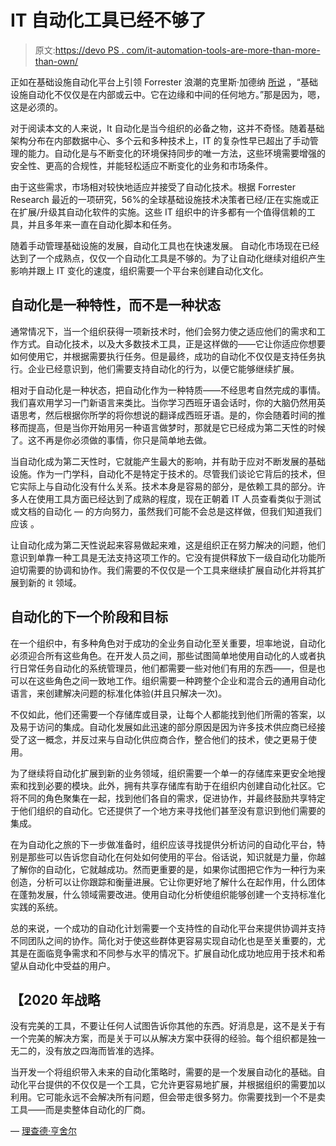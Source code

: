 # IT 自动化工具已经不够了

> 原文:[https://devo PS . com/it-automation-tools-are-more-than-more-than-own/](https://devops.com/it-automation-tools-are-no-longer-enough/)

正如在基础设施自动化平台上引领 Forrester 浪潮的克里斯·加德纳 [所说](https://go.forrester.com/blogs/infrastructure-automation-platforms-wave/) ，“基础设施自动化不仅仅是在内部或云中。它在边缘和中间的任何地方。”那是因为，嗯，这是必须的。

对于阅读本文的人来说，It 自动化是当今组织的必备之物，这并不奇怪。随着基础架构分布在内部数据中心、多个云和多种技术上，IT 的复杂性早已超出了手动管理的能力。自动化是与不断变化的环境保持同步的唯一方法，这些环境需要增强的安全性、更高的合规性，并能轻松适应不断变化的业务和市场条件。

由于这些需求，市场相对较快地适应并接受了自动化技术。根据 Forrester Research 最近的一项研究，56%的全球基础设施技术决策者已经/正在实施或正在扩展/升级其自动化软件的实施。这些 IT 组织中的许多都有一个值得信赖的工具，并且多年来一直在自动化脚本和任务。

随着手动管理基础设施的发展，自动化工具也在快速发展。 自动化市场现在已经达到了一个成熟点，仅仅一个自动化工具是不够的。为了让自动化继续对组织产生影响并跟上 IT 变化的速度，组织需要一个平台来创建自动化文化。

## **自动化是一种特性，而不是一种状态**

通常情况下，当一个组织获得一项新技术时，他们会努力使之适应他们的需求和工作方式。自动化技术，以及大多数技术工具，正是这样做的——它让你适应你想要如何使用它，并根据需要执行任务。但是最终，成功的自动化不仅仅是支持任务执行。企业已经意识到，他们需要支持自动化的行为，以便它能够继续扩展。

相对于自动化是一种状态，把自动化作为一种特质——不经思考自然完成的事情。我们喜欢用学习一门新语言来类比。当你学习西班牙语会话时，你的大脑仍然用英语思考，然后根据你所学的将你想说的翻译成西班牙语。是的，你会随着时间的推移而提高，但是当你开始用另一种语言做梦时，那就是它已经成为第二天性的时候了。这不再是你必须做的事情，你只是简单地去做。

当自动化成为第二天性时，它就能产生最大的影响，并有助于应对不断发展的基础设施。作为一门学科，自动化不是特定于技术的。尽管我们谈论它背后的技术，但它实际上与自动化没有什么关系。技术本身是容易的部分，是依赖工具的部分。许多人在使用工具方面已经达到了成熟的程度，现在正朝着 IT 人员查看类似于测试或文档的自动化 — 的方向努力，虽然我们可能不会总是这样做，但我们知道我们应该 。

让自动化成为第二天性说起来容易做起来难，这是组织正在努力解决的问题，他们意识到单靠一种工具是无法支持这项工作的。它没有提供释放下一级自动化功能所迫切需要的协调和协作。我们需要的不仅仅是一个工具来继续扩展自动化并将其扩展到新的 it 领域。

## **自动化的下一个阶段和目标**

在一个组织中，有多种角色对于成功的全业务自动化至关重要，坦率地说，自动化必须迎合所有这些角色。在开发人员之间，那些试图简单地使用自动化的人或者执行日常任务自动化的系统管理员，他们都需要一些对他们有用的东西——，但是也可以在这些角色之间一致地工作。组织需要一种跨整个企业和混合云的通用自动化语言，来创建解决问题的标准化体验(并且只解决一次)。

不仅如此，他们还需要一个存储库或目录，让每个人都能找到他们所需的答案，以及易于访问的集成。自动化发展如此迅速的部分原因是因为许多技术供应商已经接受了这一概念，并反过来与自动化供应商合作，整合他们的技术，使之更易于使用。

为了继续将自动化扩展到新的业务领域，组织需要一个单一的存储库来更安全地搜索和找到必要的模块。此外，拥有共享存储库有助于在组织内创建自动化社区。它将不同的角色聚集在一起，找到他们各自的需求，促进协作，并最终鼓励共享特定于他们组织的自动化。它还提供了一个地方来寻找他们甚至没有意识到他们需要的集成。

在为自动化之旅的下一步做准备时，组织应该寻找提供分析访问的自动化平台，特别是那些可以告诉您自动化在何处如何使用的平台。俗话说，知识就是力量，你越了解你的自动化，它就越成功。然而更重要的是，如果你试图把它作为一种行为来创造，分析可以让你跟踪和衡量进展。它让你更好地了解什么在起作用，什么团体在蓬勃发展，什么领域需要改进。使用自动化分析使组织能够创建一个支持标准化实践的系统。

总的来说，一个成功的自动化计划需要一个支持性的自动化平台来提供协调并支持不同团队之间的协作。简化对于使这些群体更容易实现自动化也是至关重要的，尤其是在面临竞争需求和不同参与水平的情况下。扩展自动化成功地应用于技术和希望从自动化中受益的用户。

## 【2020 年战略

没有完美的工具，不要让任何人试图告诉你其他的东西。好消息是，这不是关于有一个完美的解决方案，而是关于可以从解决方案中获得的经验。每个组织都是独一无二的，没有放之四海而皆准的选择。

当开发一个将组织带入未来的自动化策略时，需要的是一个发展自动化的基础。自动化平台提供的不仅仅是一个工具，它允许更容易地扩展，并根据组织的需要加以利用。它可能永远不会解决所有问题，但会带走很多努力。你需要找到一个不是卖工具——而是卖整体自动化的厂商。

— [理查德·亨舍尔](https://devops.com/author/richard-henshall/)